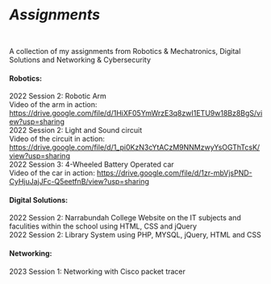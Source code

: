 # <b><h5>Assignments</h5></b>
A collection of my assignments from Robotics & Mechatronics, Digital Solutions and Networking & Cybersecurity


<h4>Robotics:</h4>

2022 Session 2: Robotic Arm
<br>
Video of the arm in action: https://drive.google.com/file/d/1HiXF05YmWrzE3q8zwI1ETU9w18Bz8BgS/view?usp=sharing
<br>
2022 Session 2: Light and Sound circuit
<br>
Video of the circuit in action: https://drive.google.com/file/d/1_pi0KzN3cYtACzM9NNMzwyYsOGThTcsK/view?usp=sharing
<br>
2022 Session 3: 4-Wheeled Battery Operated car 
<br>
Video of the car in action: https://drive.google.com/file/d/1zr-mbVjsPND-CyHjuJajJFc-Q5eetfnB/view?usp=sharing

<h4>Digital Solutions:</h4>

2022 Session 2: Narrabundah College Website on the IT subjects and faculities within the school using HTML, CSS and jQuery
<br>
2022 Session 2: Library System using PHP, MYSQL, jQuery, HTML and CSS

<h4>Networking:</h4>

2023 Session 1: Networking with Cisco packet tracer
